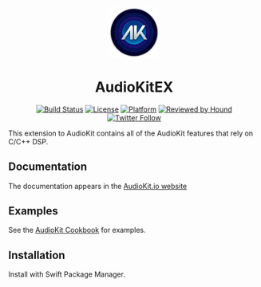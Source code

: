 <div align=center>
<img src="https://github.com/AudioKit/Cookbook/raw/main/Cookbook/Cookbook/Assets.xcassets/audiokit-icon.imageset/audiokit-icon.png" width="20%"/>

# AudioKitEX

[![Build Status](https://github.com/AudioKit/AudioKitEX/workflows/CI/badge.svg)](https://github.com/AudioKit/AudioKitEX/actions?query=workflow%3ACI)
[![License](https://img.shields.io/github/license/AudioKit/AudioKitEX)](https://github.com/AudioKit/AudioKitEX/blob/main/LICENSE)
[![Platform](https://img.shields.io/cocoapods/p/AudioKit)](https://github.com/AudioKit/AudioKit/)
[![Reviewed by Hound](https://img.shields.io/badge/Reviewed_by-Hound-8E64B0.svg)](https://houndci.com)
[![Twitter Follow](https://img.shields.io/twitter/follow/AudioKitPro.svg?style=social)](https://twitter.com/AudioKitPro)

</div>

This extension to AudioKit contains all of the AudioKit features that rely on C/C++ DSP.

## Documentation

The documentation appears in the [AudioKit.io website](https://www.audiokit.io/AudioKitEX/documentation/audiokitex)

## Examples

See the [AudioKit Cookbook](https://github.com/AudioKit/Cookbook/) for examples.

## Installation

Install with Swift Package Manager.

